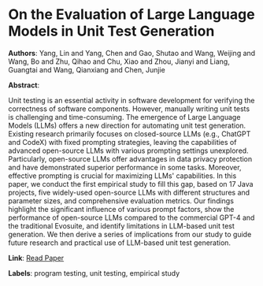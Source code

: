 # On the Evaluation of Large Language Models in Unit Test Generation

**Authors**: Yang, Lin and Yang, Chen and Gao, Shutao and Wang, Weijing and Wang, Bo and Zhu, Qihao and Chu, Xiao and Zhou, Jianyi and Liang, Guangtai and Wang, Qianxiang and Chen, Junjie

**Abstract**:

Unit testing is an essential activity in software development for verifying the correctness of software components. However, manually writing unit tests is challenging and time-consuming. The emergence of Large Language Models (LLMs) offers a new direction for automating unit test generation. Existing research primarily focuses on closed-source LLMs (e.g., ChatGPT and CodeX) with fixed prompting strategies, leaving the capabilities of advanced open-source LLMs with various prompting settings unexplored. Particularly, open-source LLMs offer advantages in data privacy protection and have demonstrated superior performance in some tasks. Moreover, effective prompting is crucial for maximizing LLMs' capabilities. In this paper, we conduct the first empirical study to fill this gap, based on 17 Java projects, five widely-used open-source LLMs with different structures and parameter sizes, and comprehensive evaluation metrics. Our findings highlight the significant influence of various prompt factors, show the performance of open-source LLMs compared to the commercial GPT-4 and the traditional Evosuite, and identify limitations in LLM-based unit test generation. We then derive a series of implications from our study to guide future research and practical use of LLM-based unit test generation.

**Link**: [Read Paper](https://doi.org/10.1145/3691620.3695529)

**Labels**: program testing, unit testing, empirical study

